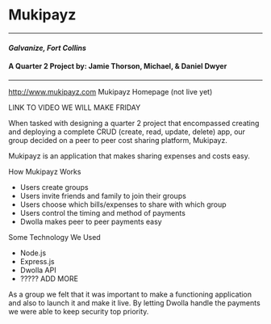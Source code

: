 # Mukipayz
---

#### _Galvanize, Fort Collins_

#### A Quarter 2 Project by: Jamie Thorson, Michael, & Daniel Dwyer
---
http://www.mukipayz.com Mukipayz Homepage (not live yet)

LINK TO VIDEO WE WILL MAKE FRIDAY

  When tasked with designing a quarter 2 project that encompassed creating and deploying a complete CRUD (create, read, update, delete) app, our group decided on a peer to peer cost sharing platform, Mukipayz.

  Mukipayz is an application that makes sharing expenses and costs easy.

  How Mukipayz Works
  * Users create groups
  * Users invite friends and family to join their groups
  * Users choose which bills/expenses to share with which group
  * Users control the timing and method of payments
  * Dwolla makes peer to peer payments easy

Some Technology We Used
- Node.js
- Express.js
- Dwolla API
- ????? ADD MORE

As a group we felt that it was important to make a functioning application and also to launch it and make it live. By letting Dwolla handle the payments we were able to keep security top priority.
